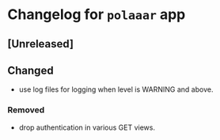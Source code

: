 # Changelog for `polaaar` app

## [Unreleased]

## Changed

- use log files for logging when level is WARNING and above.

### Removed

- drop authentication in various GET views.
